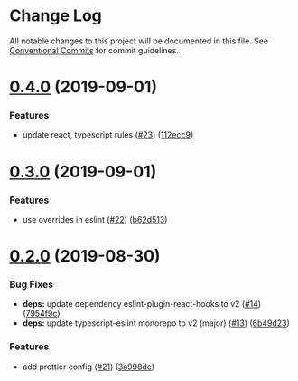 # Change Log

All notable changes to this project will be documented in this file.
See [Conventional Commits](https://conventionalcommits.org) for commit guidelines.

# [0.4.0](https://github.com/mjolnirjs/mjolnir/tree/master/packages/eslint-config/compare/@mjolnir/eslint-config@0.3.0...@mjolnir/eslint-config@0.4.0) (2019-09-01)

### Features

- update react, typescript rules ([#23](https://github.com/mjolnirjs/mjolnir/tree/master/packages/eslint-config/issues/23)) ([112ecc9](https://github.com/mjolnirjs/mjolnir/tree/master/packages/eslint-config/commit/112ecc9))

# [0.3.0](https://github.com/mjolnirjs/mjolnir/tree/master/packages/eslint-config/compare/@mjolnir/eslint-config@0.2.0...@mjolnir/eslint-config@0.3.0) (2019-09-01)

### Features

- use overrides in eslint ([#22](https://github.com/mjolnirjs/mjolnir/tree/master/packages/eslint-config/issues/22)) ([b62d513](https://github.com/mjolnirjs/mjolnir/tree/master/packages/eslint-config/commit/b62d513))

# [0.2.0](https://github.com/mjolnirjs/mjolnir/tree/master/packages/eslint-config/compare/@mjolnir/eslint-config@0.1.1...@mjolnir/eslint-config@0.2.0) (2019-08-30)

### Bug Fixes

- **deps:** update dependency eslint-plugin-react-hooks to v2 ([#14](https://github.com/mjolnirjs/mjolnir/tree/master/packages/eslint-config/issues/14)) ([7954f9c](https://github.com/mjolnirjs/mjolnir/tree/master/packages/eslint-config/commit/7954f9c))
- **deps:** update typescript-eslint monorepo to v2 (major) ([#13](https://github.com/mjolnirjs/mjolnir/tree/master/packages/eslint-config/issues/13)) ([6b49d23](https://github.com/mjolnirjs/mjolnir/tree/master/packages/eslint-config/commit/6b49d23))

### Features

- add prettier config ([#21](https://github.com/mjolnirjs/mjolnir/tree/master/packages/eslint-config/issues/21)) ([3a998de](https://github.com/mjolnirjs/mjolnir/tree/master/packages/eslint-config/commit/3a998de))
